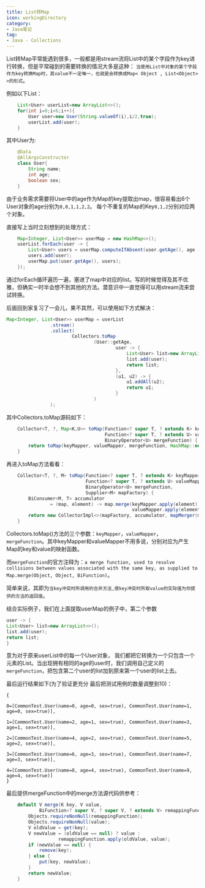 ```yaml
---
title: List转Map
icon: workingDirectory
category:
- Java笔记
tag:
- Java - Collections
---
```


List转Map平常能遇到很多，一般都是用stream流将List中的某个字段作为key进行转换，但是平常碰到的需要转换的情况大多是这种：
`当使用List中对象的某个字段作为key转换Map时，其value不一定唯一，也就是会转换成Map< Object , List<Object> >的形式`。

例如以下List：
```java
    List<User> userList=new ArrayList<>();
    for(int i=0;i<6;i++){
        User user=new User(String.valueOf(i),i/2,true);
        userList.add(user);
    }
```
其中User为:
```java
    @Data
    @AllArgsConstructor
    class User{
        String name;
        int age;
        boolean sex;
    }
```

由于业务需求需要将User中的age作为Map的key提取出map，很容易看出6个User对象的age分别为`0,0,1,1,2,2`。
每个不重复的Map的Key`0,1,2`分别对应两个对象。

直接写上当时立刻想到的处理方式：

```java
    Map<Integer, List<User>> userMap = new HashMap<>();
    userList.forEach(user -> {
        List<User> users = userMap.computeIfAbsent(user.getAge(), age -> new ArrayList<>());
        users.add(user);
        userMap.put(user.getAge(), users);
    });
```
通过forEach循环遍历一遍，塞进了map中对应的list。写的时候觉得及其不优雅，但确实一时半会想不到其他的方法。潜意识中一直觉得可以用stream流来尝试转换。

后面回到家复习了一会儿，果不其然，可以使用如下方式解决：
```java
Map<Integer, List<User>> userMap = userList
                .stream()
                .collect(
                        Collectors.toMap
                                (User::getAge,
                                        user -> {
                                            List<User> list=new ArrayList<>();
                                            list.add(user);
                                            return list;
                                        },
                                        (u1, u2) -> {
                                            u1.addAll(u2);
                                            return u1;
                                        }
                                )
                );
```
其中Collectors.toMap源码如下：
```java
    Collector<T, ?, Map<K,U>> toMap(Function<? super T, ? extends K> keyMapper,
                                    Function<? super T, ? extends U> valueMapper,
                                    BinaryOperator<U> mergeFunction) {
        return toMap(keyMapper, valueMapper, mergeFunction, HashMap::new);
    }
```
再进入toMap方法看看：
```java
    Collector<T, ?, M> toMap(Function<? super T, ? extends K> keyMapper,
                             Function<? super T, ? extends U> valueMapper,
                             BinaryOperator<U> mergeFunction,
                             Supplier<M> mapFactory) {
        BiConsumer<M, T> accumulator
                = (map, element) -> map.merge(keyMapper.apply(element),
                                              valueMapper.apply(element), mergeFunction);
        return new CollectorImpl<>(mapFactory, accumulator, mapMerger(mergeFunction), CH_ID);
    }
```
Collectors.toMap()方法的三个参数：`keyMapper`，`valueMapper`，`mergeFunction`。其中keyMapper和valueMapper不用多说，分别对应为产生Map的key和value的映射函数。


而`mergeFunction`的官方注释为：`a merge function, used to resolve collisions between values associated with the same key, as supplied to Map.merge(Object, Object, BiFunction)`。

简单来说，其即为`当key冲突时所调用的合并方法,使key冲突时所取value的实际值为你提供的方法的返回值`。

结合实际例子，我们在上面提取userMap的例子中，第二个参数
```java
user -> {
List<User> list=new ArrayList<>();
list.add(user);
return list;
}
```
意为对于原来userList中的每一个User对象，
我们都把它转换为一个只包含一个元素的List。当出现拥有相同的age的user时，我们调用自己定义的`mergeFunction`，把包含第二个user的list加到原来第一个user的list上去。

最后运行结果如下(为了验证更充分 最后把测试用例的数量调整到10)：  

    {  

    0=[CommonTest.User(name=0, age=0, sex=true), CommonTest.User(name=1, age=0, sex=true)],

    1=[CommonTest.User(name=2, age=1, sex=true), CommonTest.User(name=3, age=1, sex=true)],  

    2=[CommonTest.User(name=4, age=2, sex=true), CommonTest.User(name=5, age=2, sex=true)],   

    3=[CommonTest.User(name=6, age=3, sex=true), CommonTest.User(name=7, age=3, sex=true)],   

    4=[CommonTest.User(name=8, age=4, sex=true), CommonTest.User(name=9, age=4, sex=true)]  
    }  

最后提供mergeFunction中的merge方法源代码供参考：
```java
    default V merge(K key, V value,
            BiFunction<? super V, ? super V, ? extends V> remappingFunction) {
        Objects.requireNonNull(remappingFunction);
        Objects.requireNonNull(value);
        V oldValue = get(key);
        V newValue = (oldValue == null) ? value :
                   remappingFunction.apply(oldValue, value);
        if (newValue == null) {
            remove(key);
        } else {
            put(key, newValue);
        }
        return newValue;
    }
```